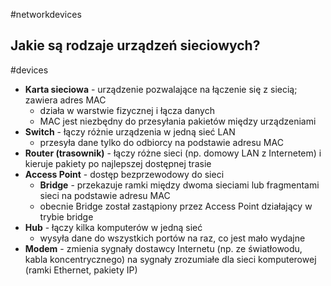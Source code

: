 #networkdevices 

## Jakie są rodzaje urządzeń sieciowych?
#devices
- **Karta sieciowa** - urządzenie pozwalające na łączenie się z siecią; zawiera adres MAC
	- działa w warstwie fizycznej i łącza danych
	- MAC jest niezbędny do przesyłania pakietów między urządzeniami
- **Switch** - łączy różnie urządzenia w jedną sieć LAN
	- przesyła dane tylko do odbiorcy na podstawie adresu MAC
- **Router (trasownik)** - łączy różne sieci (np. domowy LAN z Internetem) i kieruje pakiety po najlepszej dostępnej trasie
- **Access Point** - dostęp bezprzewodowy do sieci
	- **Bridge** - przekazuje ramki między dwoma sieciami lub fragmentami sieci na podstawie adresu MAC
	- obecnie Bridge został zastąpiony przez Access Point działający w trybie bridge
- **Hub** - łączy kilka komputerów w jedną sieć
	- wysyła dane do wszystkich portów na raz, co jest mało wydajne
- **Modem** - zmienia sygnały dostawcy Internetu (np. ze światłowodu, kabla koncentrycznego) na sygnały zrozumiałe dla sieci komputerowej (ramki Ethernet, pakiety IP)